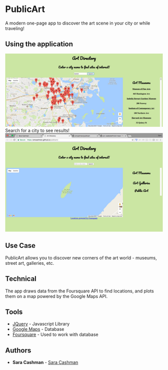 # PublicArt

A modern one-page app to discover the art scene in your city or while traveling! 

## Using the application

![Mainpage](searchscreen.jpg?raw=true "Home page")
Search for a city to see results!
![Search Results](homepage.jpg?raw=true "Search Results Page")



## Use Case
PublicArt allows you to discover new corners of the art world - museums, street art, galleries, etc. 



## Technical

The app draws data from the Foursquare API to find locations, and plots them on a map powered by the Google Maps API. 

## Tools

* [JQuery](https://nodejs.org/en/) - Javascript Library
* [Google Maps](https://www.mongodb.com/) - Database
* [Foursquare](http://mongoosejs.com/) - Used to work with database



## Authors

* **Sara Cashman** - [Sara Cashman](https://github.com/smcashman)
